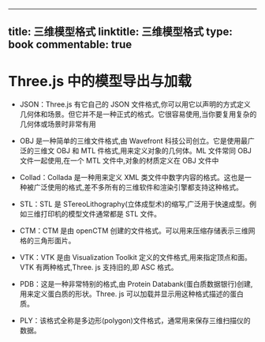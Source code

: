 
---
title: 三维模型格式
linktitle: 三维模型格式
type: book
commentable: true
---

# Three.js 中的模型导出与加载

- JSON：Three.js 有它自己的 JSON 文件格式,你可以用它以声明的方式定义几何体和场景。但它并不是一种正式的格式。它很容易使用,当你要复用复杂的几何体或场景时非常有用

- OBJ 是一种简单的三维文件格式,由 Wavefront 科技公司创立。它是使用最广泛的三维文 OBJ 和 MTL 件格式,用来定义对象的几何体。ML 文件常同 OBJ 文件一起使用,在一个 MTL 文件中,对象的材质定义在 OBJ 文件中

- Collad：Collada 是一种用来定义 XML 类文件中数字内容的格式。这也是一种被广泛使用的格式,差不多所有的三维软件和渲染引擎都支持这种格式。

- STL：STL 是 STereoLithography(立体成型术)的缩写,广泛用于快速成型。例如三维打印机的模型文件通常都是 STL 文件。

- CTM：CTM 是由 openCTM 创建的文件格式。可以用来压缩存储表示三维网格的三角形面片。

- VTK：VTK 是由 Visualization Toolkit 定义的文件格式,用来指定顶点和面。VTK 有两种格式,Three. js 支持旧的,即 ASC 格式。

- PDB：这是一种非常特别的格式,由 Protein Databank(蛋白质数据银行)创建,用来定义蛋白质的形状。Three. js 可以加载并显示用这种格式描述的蛋白质。

- PLY：该格式全称是多边形(polygon)文件格式，通常用来保存三维扫描仪的数据。

    